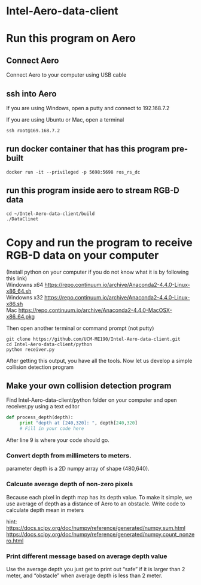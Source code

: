 # Intel-Aero-data-client

# Run this program on Aero
## Connect Aero

Connect Aero to your computer using USB cable

## ssh into Aero

If you are using Windows, open a putty and connect to 192.168.7.2

If you are using Ubuntu or Mac, open a terminal

```
ssh root@169.168.7.2
```

## run docker container that has this program pre-built

```
docker run -it --privileged -p 5698:5698 ros_rs_dc
```

## run this program inside aero to stream RGB-D data

```
cd ~/Intel-Aero-data-client/build
./DataClinet
```

# Copy and run the program to receive RGB-D data on your computer
(Install python on your computer if you do not know what it is by following this link)  
 Windowns x64 https://repo.continuum.io/archive/Anaconda2-4.4.0-Linux-x86_64.sh  
 Windowns x32 https://repo.continuum.io/archive/Anaconda2-4.4.0-Linux-x86.sh  
 Mac https://repo.continuum.io/archive/Anaconda2-4.4.0-MacOSX-x86_64.pkg  


Then open another terminal or command prompt (not putty)

```
git clone https://github.com/UCM-ME190/Intel-Aero-data-client.git
cd Intel-Aero-data-client/python
python receiver.py
```
After getting this output, you have all the tools. Now let us develop a simple collision detection program

## Make your own collision detection program

Find Intel-Aero-data-client/python folder on your computer and open receiver.py using a text editor

``` Python
def process_depth(depth):
     print "depth at [240,320]: ", depth[240,320] 
     # Fill in your code here
```

After line 9 is where your code should go. 

### Convert depth from millimeters to meters.
parameter depth is a 2D numpy array of shape (480,640).

### Calcuate average depth of non-zero pixels

Because each pixel in depth map has its depth value. To make it simple, we use average of depth as a distance of Aero to an obstacle. Write code to calculate depth mean in meters 

hint:  
https://docs.scipy.org/doc/numpy/reference/generated/numpy.sum.html  
https://docs.scipy.org/doc/numpy/reference/generated/numpy.count_nonzero.html

### Print different message based on average depth value

Use the average depth you just get to print out “safe” if it is larger than 2 meter, and “obstacle” when average depth is less than 2 meter.

